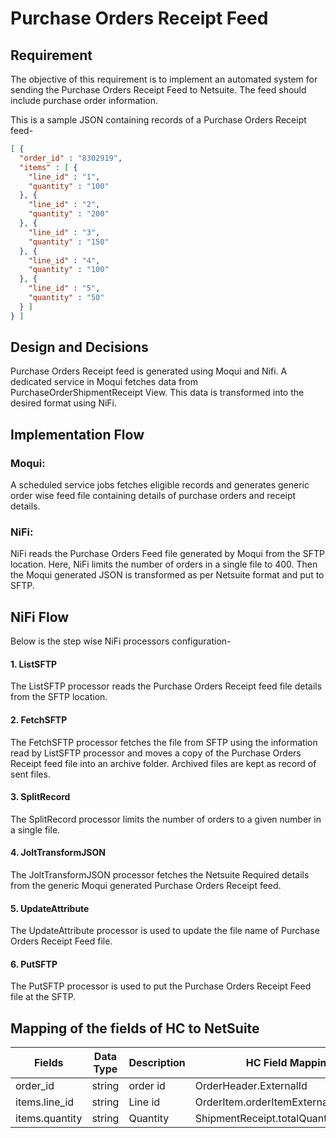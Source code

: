 # Purchase Orders Receipt Feed

## Requirement

The objective of this requirement is to implement an automated system for sending the Purchase Orders Receipt Feed to Netsuite. The feed should include purchase order information.

This is a sample JSON containing records of a Purchase Orders Receipt feed-

```json
[ {
  "order_id" : "8302919",
  "items" : [ {
    "line_id" : "1",
    "quantity" : "100"
  }, {
    "line_id" : "2",
    "quantity" : "200"
  }, {
    "line_id" : "3",
    "quantity" : "150"
  }, {
    "line_id" : "4",
    "quantity" : "100"
  }, {
    "line_id" : "5",
    "quantity" : "50"
  } ]
} ]

```

## Design and Decisions

Purchase Orders Receipt feed is generated using Moqui and Nifi. A dedicated service in Moqui fetches data from PurchaseOrderShipmentReceipt View. This data is transformed into the desired format using NiFi.


## Implementation Flow

### Moqui:

A scheduled service jobs fetches eligible records and generates generic order wise feed file containing details of purchase orders and receipt details.


### NiFi:

NiFi reads the Purchase Orders Feed file generated by Moqui from the SFTP location. Here, NiFi limits the number of orders in a single file to 400. Then the Moqui generated JSON is transformed as per Netsuite format and put to SFTP.

## NiFi Flow

Below is the step wise NiFi processors configuration-

#### 1. ListSFTP

The ListSFTP processor reads the Purchase Orders Receipt feed file details from the SFTP location.

#### 2. FetchSFTP

The FetchSFTP processor fetches the file from SFTP using the information read by ListSFTP processor and moves a copy of the Purchase Orders Receipt feed file into an archive folder. Archived files are kept as record of sent files.

#### 3. SplitRecord

The SplitRecord processor limits the number of orders to a given number in a single file.

#### 4. JoltTransformJSON

The JoltTransformJSON processor fetches the Netsuite Required details from the generic Moqui generated Purchase Orders Receipt feed.

#### 5. UpdateAttribute

The UpdateAttribute processor is used to update the file name of Purchase Orders Receipt Feed file.

#### 6. PutSFTP

The PutSFTP processor is used to put the Purchase Orders Receipt Feed file at the SFTP.

## Mapping of the fields of HC to NetSuite 
| Fields  | Data Type | Description | HC Field Mapping  |
|---------|-----------|-------------|-------------------|
|order_id |string     |order id     | OrderHeader.ExternalId|
|items.line_id |string|Line id| OrderItem.orderItemExternalId|
|items.quantity |string|Quantity| ShipmentReceipt.totalQuantityAccepted|

